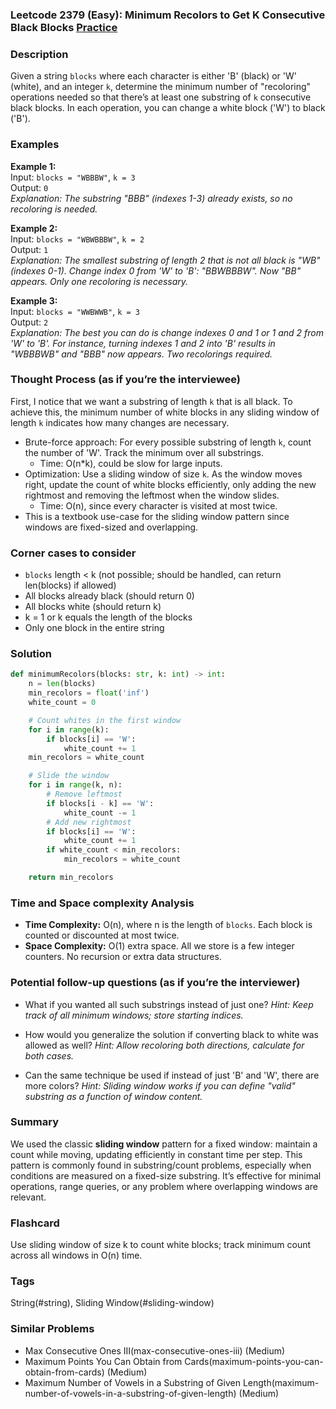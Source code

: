 ### Leetcode 2379 (Easy): Minimum Recolors to Get K Consecutive Black Blocks [Practice](https://leetcode.com/problems/minimum-recolors-to-get-k-consecutive-black-blocks)

### Description  
Given a string `blocks` where each character is either 'B' (black) or 'W' (white), and an integer `k`, determine the minimum number of "recoloring" operations needed so that there’s at least one substring of `k` consecutive black blocks. In each operation, you can change a white block ('W') to black ('B').

### Examples  

**Example 1:**  
Input: `blocks = "WBBBW"`, `k = 3`  
Output: `0`  
*Explanation: The substring "BBB" (indexes 1-3) already exists, so no recoloring is needed.*

**Example 2:**  
Input: `blocks = "WBWBBBW"`, `k = 2`  
Output: `1`  
*Explanation: The smallest substring of length 2 that is not all black is "WB" (indexes 0-1). Change index 0 from 'W' to 'B': "BBWBBBW". Now "BB" appears. Only one recoloring is necessary.*

**Example 3:**  
Input: `blocks = "WWBWWB"`, `k = 3`  
Output: `2`  
*Explanation: The best you can do is change indexes 0 and 1 or 1 and 2 from 'W' to 'B'. For instance, turning indexes 1 and 2 into 'B' results in "WBBBWB" and "BBB" now appears. Two recolorings required.*


### Thought Process (as if you’re the interviewee)  
First, I notice that we want a substring of length `k` that is all black. To achieve this, the minimum number of white blocks in any sliding window of length `k` indicates how many changes are necessary.

- Brute-force approach: For every possible substring of length `k`, count the number of 'W'. Track the minimum over all substrings.
  - Time: O(n\*k), could be slow for large inputs.
- Optimization: Use a sliding window of size `k`. As the window moves right, update the count of white blocks efficiently, only adding the new rightmost and removing the leftmost when the window slides.
  - Time: O(n), since every character is visited at most twice.
- This is a textbook use-case for the sliding window pattern since windows are fixed-sized and overlapping.

### Corner cases to consider  
- `blocks` length < k (not possible; should be handled, can return len(blocks) if allowed)
- All blocks already black (should return 0)
- All blocks white (should return k)
- k = 1 or k equals the length of the blocks
- Only one block in the entire string

### Solution

```python
def minimumRecolors(blocks: str, k: int) -> int:
    n = len(blocks)
    min_recolors = float('inf')
    white_count = 0

    # Count whites in the first window
    for i in range(k):
        if blocks[i] == 'W':
            white_count += 1
    min_recolors = white_count

    # Slide the window
    for i in range(k, n):
        # Remove leftmost
        if blocks[i - k] == 'W':
            white_count -= 1
        # Add new rightmost
        if blocks[i] == 'W':
            white_count += 1
        if white_count < min_recolors:
            min_recolors = white_count

    return min_recolors
```

### Time and Space complexity Analysis  

- **Time Complexity:** O(n), where n is the length of `blocks`. Each block is counted or discounted at most twice.
- **Space Complexity:** O(1) extra space. All we store is a few integer counters. No recursion or extra data structures.

### Potential follow-up questions (as if you’re the interviewer)  

- What if you wanted all such substrings instead of just one?
  *Hint: Keep track of all minimum windows; store starting indices.*

- How would you generalize the solution if converting black to white was allowed as well?
  *Hint: Allow recoloring both directions, calculate for both cases.*

- Can the same technique be used if instead of just 'B' and 'W', there are more colors?
  *Hint: Sliding window works if you can define "valid" substring as a function of window content.*

### Summary
We used the classic **sliding window** pattern for a fixed window: maintain a count while moving, updating efficiently in constant time per step. This pattern is commonly found in substring/count problems, especially when conditions are measured on a fixed-size substring. It’s effective for minimal operations, range queries, or any problem where overlapping windows are relevant.


### Flashcard
Use sliding window of size k to count white blocks; track minimum count across all windows in O(n) time.

### Tags
String(#string), Sliding Window(#sliding-window)

### Similar Problems
- Max Consecutive Ones III(max-consecutive-ones-iii) (Medium)
- Maximum Points You Can Obtain from Cards(maximum-points-you-can-obtain-from-cards) (Medium)
- Maximum Number of Vowels in a Substring of Given Length(maximum-number-of-vowels-in-a-substring-of-given-length) (Medium)